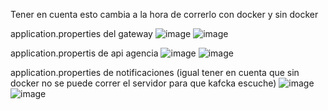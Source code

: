 Tener en cuenta esto cambia a la hora de correrlo con docker y sin docker


application.properties del gateway
![image](https://github.com/user-attachments/assets/ab88efbc-0d93-4cb1-98cf-71a81a759696)
![image](https://github.com/user-attachments/assets/ab88efbc-0d93-4cb1-98cf-71a81a759696)

application.propertis de api agencia
![image](https://github.com/user-attachments/assets/c0799d93-5356-44e9-81ed-f31da23b34b6)
![image](https://github.com/user-attachments/assets/c0799d93-5356-44e9-81ed-f31da23b34b6)

application.properties de notificaciones (igual tener en cuenta que sin docker no se puede correr el servidor para que kafcka escuche)
![image](https://github.com/user-attachments/assets/698aa054-7402-4ae6-996f-6b8d1baebc8c)
![image](https://github.com/user-attachments/assets/698aa054-7402-4ae6-996f-6b8d1baebc8c)
